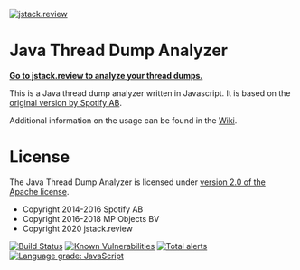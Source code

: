 [![jstack.review][logo]](https://jstack.review)
# Java Thread Dump Analyzer 

**[Go to jstack.review to analyze your thread dumps.](https://jstack.review)**

This is a Java thread dump analyzer written in Javascript. It is based on the 
[original version by Spotify AB](https://github.com/spotify/threaddump-analyzer). 

Additional information on the usage can be found in the [Wiki](https://github.com/mpobjects/jstack-review/wiki).

# License

The Java Thread Dump Analyzer is licensed under [version 2.0 of the Apache license](http://www.apache.org/licenses/LICENSE-2.0.html).

* Copyright 2014-2016 Spotify AB
* Copyright 2016-2018 MP Objects BV
* Copyright 2020 jstack.review

[![Build Status](https://travis-ci.org/jstack-review/jstack-review.svg)](https://travis-ci.org/jstack-review/jstack-review) 
[![Known Vulnerabilities](https://snyk.io/test/github/jstack-review/jstack-review/badge.svg?targetFile=package.json)](https://snyk.io/test/github/jstack-review/jstack-review?targetFile=package.json)
[![Total alerts](https://img.shields.io/lgtm/alerts/g/jstack-review/jstack-review.svg?logo=lgtm&logoWidth=18)](https://lgtm.com/projects/g/jstack-review/jstack-review/alerts/)
[![Language grade: JavaScript](https://img.shields.io/lgtm/grade/javascript/g/jstack-review/jstack-review.svg?logo=lgtm&logoWidth=18)](https://lgtm.com/projects/g/jstack-review/jstack-review/context:javascript)

[logo]: https://jstack.review/logo.svg
